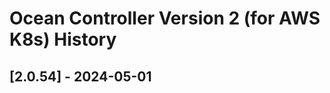 <meta name=“robots” content=“noindex”>

# Ocean Controller Version 2 (for **AWS K8s**) History

## [2.0.54] - 2024-05-01
